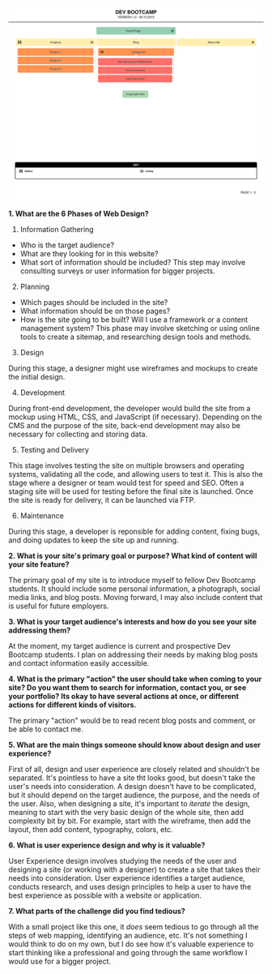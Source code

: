 ![Site Map](imgs/SiteMap.png "Site Map")

**1.  What are the 6 Phases of Web Design?**

1.  Information Gathering
- Who is the target audience?
- What are they looking for in this website?
- What sort of information should be included?
This step may involve consulting surveys or user information for bigger projects.

2. Planning

- Which pages should be included in the site?
- What information should be on those pages?
- How is the site going to be built?  Will I use a framework or a content management system?
This phase may involve sketching or using online tools to create a sitemap, and researching design tools and methods.

3.  Design

During this stage, a designer might use wireframes and mockups to create the initial design.

4.  Development

During front-end development, the developer would build the site from a mockup using HTML, CSS, and JavaScript (if necessary).  Depending on the CMS and the purpose of the site, back-end development may also be necessary for collecting and storing data.

5.  Testing and Delivery

This stage involves testing the site on multiple browsers and operating systems, validating all the code, and allowing users to test it.  This is also the stage where a designer or team would test for speed and SEO.  Often a staging site will be used for testing before the final site is launched.  Once the site is ready for delivery, it can be launched via FTP.

6.  Maintenance

During this stage, a developer is reponsible for adding content, fixing bugs, and doing updates to keep the site up and running.

**2.  What is your site's primary goal or purpose?  What kind of content will your site feature?**

The primary goal of my site is to introduce myself to fellow Dev Bootcamp students.  It should include some personal information, a photograph, social media links, and blog posts.  Moving forward, I may also include content that is useful for future employers.

**3.  What is your target audience's interests and how do you see your site addressing them?**

At the moment, my target audience is current and prospective Dev Bootcamp students.  I plan on addressing their needs by making blog posts and contact information easily accessible.

**4.  What is the primary "action" the user should take when coming to your site?  Do you want them to search for information, contact you, or see your portfolio?  Its okay to have several actions at once, or different actions for different kinds of visitors.**

The primary "action" would be to read recent blog posts and comment, or be able to contact me.

**5.  What are the main things someone should know about design and user experience?**

First of all, design and user experience are closely related and shouldn't be separated.  It's pointless to have a site tht looks good, but doesn't take the user's needs into consideration.  A design doesn't have to be complicated, but it should depend on the target audience, the purpose, and the needs of the user.   Also, when designing a site, it's important to *iterate* the design, meaning to start with the very basic design of the whole site, then add complexity bit by bit.  For example, start with the wireframe, then add the layout, then add content, typography, colors, etc.

**6.  What is user experience design and why is it valuable?**

User Experience design involves studying the needs of the user and designing a site (or working with a designer) to create a site that takes their needs into consideration.  User experience identifies a target audience, conducts research, and uses design principles to help a user to have the best experience as possible with a website or application.

**7.  What parts of the challenge did you find tedious?**

With a small project like this one, it *does* seem tedious to go through all the steps of web mapping, identifying an audience, etc.  It's not something I would think to do on my own, but I do see how it's valuable experience to start thinking like a professional and going through the same workflow I would use for a bigger project.
